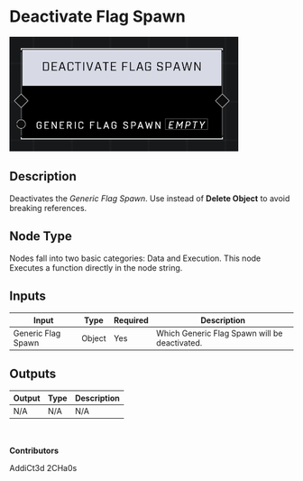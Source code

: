 # Deactivate Flag Spawn
![](../../../.gitbook/assets/deactivate-flag-spawn.png)
## Description
Deactivates the *Generic Flag Spawn*. Use instead of **Delete Object** to avoid breaking references.

## Node Type
Nodes fall into two basic categories: Data and Execution. This node Executes a function directly in the node string.

## Inputs
| Input | Type | Required | Description |
|------------------|------------------|----------|--------------------------------------------------------------|
| Generic Flag Spawn | Object | Yes | Which Generic Flag Spawn will be deactivated. |

## Outputs
| Output | Type | Description |
|------------------|------------------|--------------------------------------------------------------|
| N/A | N/A | N/A |

\
\
**Contributors**

AddiCt3d 2CHa0s